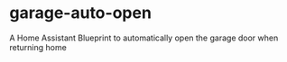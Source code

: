 # garage-auto-open
A Home Assistant Blueprint to automatically open the garage door when returning home
